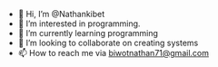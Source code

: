 - 👋 Hi, I’m @Nathankibet 
- 👀 I’m interested in programming.
- 🌱 I’m currently learning programming 
- 💞️ I’m looking to collaborate on creating systems 
- 📫 How to reach me via biwotnathan71@gmail.com 

<!---
Nathankibet/Nathankibet is a ✨ special ✨ repository because its `README.md` (this file) appears on your GitHub profile.
You can click the Preview link to take a look at your changes.
--->
